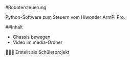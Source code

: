 #Robotersteuerung

Python-Software zum Steuern vom Hiwonder ArmPi Pro.

##Inhalt
- Chassis bewegen
- Video im media-Ordner

👨🏽‍💻 Erstellt als Schülerprojekt
